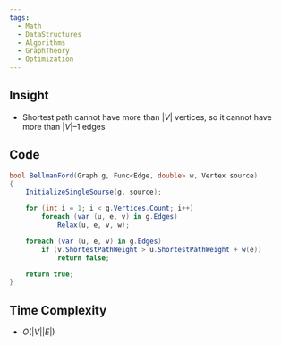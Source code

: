 ```yaml
---
tags:
  - Math
  - DataStructures
  - Algorithms
  - GraphTheory
  - Optimization
---
```

## Insight
- Shortest path cannot have more than $|V|$ vertices, so it cannot have more than $|V|–1$ edges
## Code
```C#
bool BellmanFord(Graph g, Func<Edge, double> w, Vertex source)
{
	InitializeSingleSourse(g, source);

	for (int i = 1; i < g.Vertices.Count; i++)
		foreach (var (u, e, v) in g.Edges)
			Relax(u, e, v, w);

	foreach (var (u, e, v) in g.Edges)
		if (v.ShortestPathWeight > u.ShortestPathWeight + w(e))
			return false;

	return true;
}
```
## Time Complexity
- $O(|V||E|)$